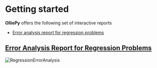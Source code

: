 # Getting started

**OlliePy** offers the following set of interactive reports

- [Error analysis report for regression problems](./reports/regression_error_analysis.html)

## [Error Analysis Report for Regression Problems](./reports/regression_error_analysis.html)
![RegressionErrorAnalysis](../_static/imgs/error-analysis-regression-Demo.gif)
